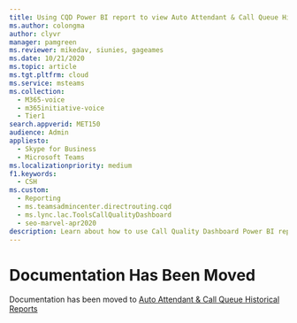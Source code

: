 ```yaml
---
title: Using CQD Power BI report to view Auto Attendant & Call Queue Historical Report
ms.author: colongma
author: clyvr
manager: pamgreen
ms.reviewer: mikedav, siunies, gageames
ms.date: 10/21/2020
ms.topic: article
ms.tgt.pltfrm: cloud
ms.service: msteams
ms.collection: 
  - M365-voice
  - m365initiative-voice
  - Tier1
search.appverid: MET150
audience: Admin
appliesto: 
  - Skype for Business
  - Microsoft Teams
ms.localizationpriority: medium
f1.keywords: 
  - CSH
ms.custom: 
  - Reporting
  - ms.teamsadmincenter.directrouting.cqd
  - ms.lync.lac.ToolsCallQualityDashboard
  - seo-marvel-apr2020
description: Learn about how to use Call Quality Dashboard Power BI report to view Auto Attendant and Call Queue historical data.
---
```


# Documentation Has Been Moved

Documentation has been moved to [Auto Attendant & Call Queue Historical Reports](aa-cq-cqd-historical-reports.md)
